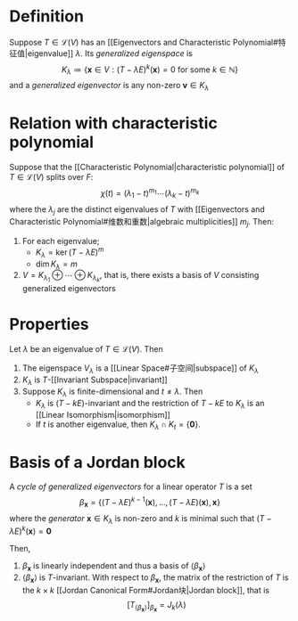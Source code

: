 # Definition
Suppose $T \in \mathcal{L}(V)$ has an [[Eigenvectors and Characteristic Polynomial#特征值|eigenvalue]] $\lambda$. Its *generalized eigenspace* is
$$
K_\lambda \coloneqq \left\{ \boldsymbol x \in V:(T-\lambda E)^k(\boldsymbol x) = 0 \text{ for some } k \in \mathbb{N}\right\} 
$$
and a *generalized eigenvector* is any non-zero $\boldsymbol v \in K_\lambda$

# Relation with characteristic polynomial
Suppose that the [[Characteristic Polynomial|characteristic polynomial]] of $T\in \mathcal{L}(V)$  splits over $F$:
$$
\chi(t) = (\lambda_1-t)^{m_1}\cdots(\lambda _k - t)^{m_k}
$$
where the $\lambda_j$ are the distinct eigenvalues of $T$ with [[Eigenvectors and Characteristic Polynomial#维数和重数|algebraic multiplicities]] $m_j$. Then:
1. For each eigenvalue;
	- $K_\lambda = \ker(T-\lambda E)^m$
	- $\dim K_\lambda = m$
2. $V = K_{\lambda_1} \oplus\cdots\oplus K_{\lambda_k}$, that is, there exists a basis of $V$ consisting generalized eigenvectors

# Properties
Let $\lambda$ be an eigenvalue of $T\in \mathcal{L}(V)$. Then
1. The eigenspace $V_\lambda$ is a [[Linear Space#子空间|subspace]] of $K_\lambda$
2. $K_\lambda$ is $T$-[[Invariant Subspace|invariant]]
3. Suppose $K_\lambda$ is finite-dimensional and $t \neq \lambda$. Then
	- $K_\lambda$ is $(T-kE)$-invariant and the restriction of $T-kE$ to $K_\lambda$ is an [[Linear Isomorphism|isomorphism]]
	- If $t$ is another eigenvalue, then $K_\lambda\cap K_t=\left\{ \boldsymbol 0 \right\}$. 

# Basis of a Jordan block
A *cycle of generalized eigenvectors* for a linear operator $T$ is a set
$$
\beta_{\boldsymbol x} = \left\{ (T-\lambda E)^{k-1}(\boldsymbol x), \ldots,(T-\lambda E)(\boldsymbol x), \boldsymbol x \right\} 
$$
where the *generator* $\boldsymbol x\in K_\lambda$ is non-zero and $k$ is minimal such that $(T-\lambda E)^k(\boldsymbol x) = \boldsymbol 0$

Then,
1. $\beta_{\boldsymbol x}$ is linearly independent and thus a basis of $\left< \beta_{\boldsymbol x} \right>$
2. $\left< \beta_{\boldsymbol x} \right>$ is $T$-invariant. With respect to $\beta_{\boldsymbol x}$, the matrix of the restriction of $T$ is the $k\times k$ [[Jordan Canonical Form#Jordan块|Jordan block]], that is
$$
\left[ T_{\left< \beta_{\boldsymbol x} \right> } \right]_{\beta_{\boldsymbol x}}  = J_k(\lambda)
$$

